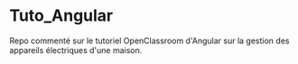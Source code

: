# Tuto_Angular
Repo commenté sur le tutoriel OpenClassroom d'Angular sur la gestion des appareils électriques d'une maison.
